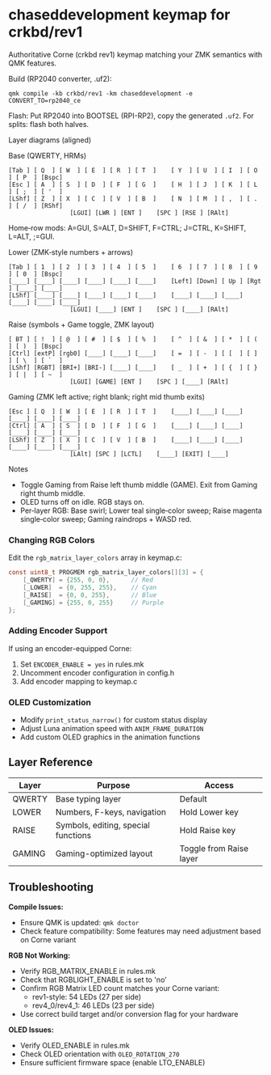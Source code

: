 # chaseddevelopment keymap for crkbd/rev1

Authoritative Corne (crkbd rev1) keymap matching your ZMK semantics with QMK features.

Build (RP2040 converter, .uf2):

`qmk compile -kb crkbd/rev1 -km chaseddevelopment -e CONVERT_TO=rp2040_ce`

Flash: Put RP2040 into BOOTSEL (RPI-RP2), copy the generated `.uf2`. For splits: flash both halves.

Layer diagrams (aligned)

Base (QWERTY, HRMs)
```
[Tab ] [ Q  ] [ W  ] [ E  ] [ R  ] [ T  ]    [ Y  ] [ U  ] [ I  ] [ O  ] [ P  ] [Bspc]
[Esc ] [ A  ] [ S  ] [ D  ] [ F  ] [ G  ]    [ H  ] [ J  ] [ K  ] [ L  ] [ ;  ] [ '  ]
[LShf] [ Z  ] [ X  ] [ C  ] [ V  ] [ B  ]    [ N  ] [ M  ] [ ,  ] [ .  ] [ /  ] [RShf]
                 [LGUI] [LWR ] [ENT ]    [SPC ] [RSE ] [RAlt]
```
Home‑row mods: A=GUI, S=ALT, D=SHIFT, F=CTRL; J=CTRL, K=SHIFT, L=ALT, ;=GUI.

Lower (ZMK‑style numbers + arrows)
```
[Tab ] [ 1  ] [ 2  ] [ 3  ] [ 4  ] [ 5  ]    [ 6  ] [ 7  ] [ 8  ] [ 9  ] [ 0  ] [Bspc]
[____] [____] [____] [____] [____] [____]    [Left] [Down] [ Up ] [Rgt ] [____] [____]
[LShf] [____] [____] [____] [____] [____]    [____] [____] [____] [____] [____] [____]
                 [LGUI] [____] [ENT ]    [SPC ] [____] [RAlt]
```

Raise (symbols + Game toggle, ZMK layout)
```
[ BT ] [ !  ] [ @  ] [ #  ] [ $  ] [ %  ]    [ ^  ] [ &  ] [ *  ] [ (  ] [ )  ] [Bspc]
[Ctrl] [extP] [rgb0] [____] [____] [____]    [ =  ] [ -  ] [ [  ] [ ]  ] [ \  ] [ `  ]
[LShf] [RGBT] [BRI+] [BRI-] [____] [____]    [ _  ] [ +  ] [ {  ] [ }  ] [ |  ] [ ~  ]
                 [LGUI] [GAME] [ENT ]    [SPC ] [____] [RAlt]
```

Gaming (ZMK left active; right blank; right mid thumb exits)
```
[Esc ] [ Q  ] [ W  ] [ E  ] [ R  ] [ T  ]    [____] [____] [____] [____] [____] [____]
[Ctrl] [ A  ] [ S  ] [ D  ] [ F  ] [ G  ]    [____] [____] [____] [____] [____] [____]
[LShf] [ Z  ] [ X  ] [ C  ] [ V  ] [ B  ]    [____] [____] [____] [____] [____] [____]
                 [LAlt] [SPC ] [LCTL]    [____] [EXIT] [____]
```

Notes
- Toggle Gaming from Raise left thumb middle (GAME). Exit from Gaming right thumb middle.
- OLED turns off on idle. RGB stays on.
- Per‑layer RGB: Base swirl; Lower teal single‑color sweep; Raise magenta single‑color sweep; Gaming raindrops + WASD red.

### Changing RGB Colors
Edit the `rgb_matrix_layer_colors` array in keymap.c:
```c
const uint8_t PROGMEM rgb_matrix_layer_colors[][3] = {
    [_QWERTY] = {255, 0, 0},      // Red
    [_LOWER]  = {0, 255, 255},    // Cyan  
    [_RAISE]  = {0, 0, 255},      // Blue
    [_GAMING] = {255, 0, 255}     // Purple
};
```

### Adding Encoder Support
If using an encoder-equipped Corne:
1. Set `ENCODER_ENABLE = yes` in rules.mk
2. Uncomment encoder configuration in config.h
3. Add encoder mapping to keymap.c

### OLED Customization
- Modify `print_status_narrow()` for custom status display
- Adjust Luna animation speed with `ANIM_FRAME_DURATION`
- Add custom OLED graphics in the animation functions

## Layer Reference

| Layer | Purpose | Access |
|-------|---------|---------|
| QWERTY | Base typing layer | Default |
| LOWER | Numbers, F-keys, navigation | Hold Lower key |
| RAISE | Symbols, editing, special functions | Hold Raise key |
| GAMING | Gaming-optimized layout | Toggle from Raise layer |

## Troubleshooting

**Compile Issues:**
- Ensure QMK is updated: `qmk doctor`
- Check feature compatibility: Some features may need adjustment based on Corne variant

**RGB Not Working:**
- Verify RGB_MATRIX_ENABLE in rules.mk  
- Check that RGBLIGHT_ENABLE is set to 'no'
- Confirm RGB Matrix LED count matches your Corne variant:
  - rev1-style: 54 LEDs (27 per side)
  - rev4_0/rev4_1: 46 LEDs (23 per side)
- Use correct build target and/or conversion flag for your hardware

**OLED Issues:**
- Verify OLED_ENABLE in rules.mk
- Check OLED orientation with `OLED_ROTATION_270`
- Ensure sufficient firmware space (enable LTO_ENABLE)
